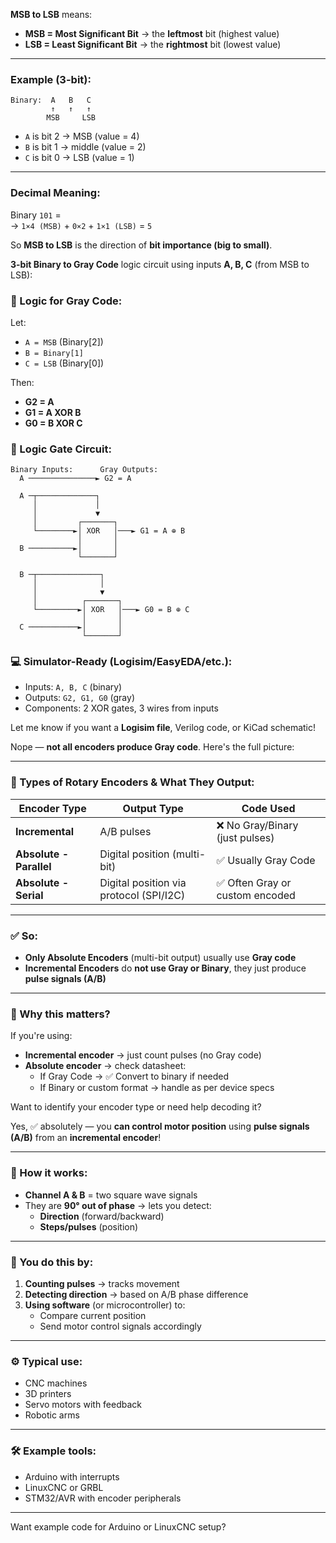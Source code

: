 **MSB to LSB** means:

- **MSB = Most Significant Bit** → the **leftmost** bit (highest value)
- **LSB = Least Significant Bit** → the **rightmost** bit (lowest value)

---

### Example (3-bit):

```
Binary:  A   B   C
         ↑   ↑   ↑
        MSB     LSB
```

- `A` is bit 2 → MSB (value = 4)
- `B` is bit 1 → middle (value = 2)
- `C` is bit 0 → LSB (value = 1)

---

### Decimal Meaning:

Binary `101` =  
→ `1×4 (MSB)` + `0×2` + `1×1 (LSB)` = `5`

So **MSB to LSB** is the direction of **bit importance (big to small)**.



**3-bit Binary to Gray Code** logic circuit using inputs **A, B, C** (from MSB to LSB):

### 🧮 Logic for Gray Code:
Let:
- `A = MSB` (Binary[2])
- `B = Binary[1]`
- `C = LSB` (Binary[0])

Then:
- **G2 = A**
- **G1 = A XOR B**
- **G0 = B XOR C**

### 🔌 Logic Gate Circuit:
```
Binary Inputs:      Gray Outputs:
  A ───────────────► G2 = A

  A ─┬─────────────┐
     │             │
     │             ▼
     │         ┌───────┐
     └────────►│ XOR   │───► G1 = A ⊕ B
               │       │
  B ──────────►│       │
               └───────┘

  B ─┬──────────────┐
     │              │
     │              ▼
     │          ┌───────┐
     └─────────►│ XOR   │───► G0 = B ⊕ C
                │       │
  C ───────────►│       │
                └───────┘
```

### 💻 Simulator-Ready (Logisim/EasyEDA/etc.):
- Inputs: `A, B, C` (binary)
- Outputs: `G2, G1, G0` (gray)
- Components: 2 XOR gates, 3 wires from inputs

Let me know if you want a **Logisim file**, Verilog code, or KiCad schematic!




Nope — **not all encoders produce Gray code**. Here's the full picture:

---

### 🔁 Types of Rotary Encoders & What They Output:

| Encoder Type         | Output Type       | Code Used     |
|----------------------|-------------------|---------------|
| **Incremental**      | A/B pulses         | ❌ No Gray/Binary (just pulses) |
| **Absolute - Parallel** | Digital position (multi-bit) | ✅ Usually Gray Code |
| **Absolute - Serial**   | Digital position via protocol (SPI/I2C) | ✅ Often Gray or custom encoded |

---

### ✅ So:

- **Only Absolute Encoders** (multi-bit output) usually use **Gray code**
- **Incremental Encoders** do **not use Gray or Binary**, they just produce **pulse signals (A/B)**

---

### 🧠 Why this matters?

If you're using:
- **Incremental encoder** → just count pulses (no Gray code)
- **Absolute encoder** → check datasheet:
  - If Gray Code → ✅ Convert to binary if needed
  - If Binary or custom format → handle as per device specs

Want to identify your encoder type or need help decoding it?




Yes, ✅ absolutely — you **can control motor position** using **pulse signals (A/B)** from an **incremental encoder**!

---

### 🔁 How it works:

- **Channel A & B** = two square wave signals  
- They are **90° out of phase** → lets you detect:
  - **Direction** (forward/backward)
  - **Steps/pulses** (position)

---

### 🧠 You do this by:

1. **Counting pulses** → tracks movement
2. **Detecting direction** → based on A/B phase difference
3. **Using software** (or microcontroller) to:
   - Compare current position
   - Send motor control signals accordingly

---

### ⚙️ Typical use:
- CNC machines  
- 3D printers  
- Servo motors with feedback  
- Robotic arms

---

### 🛠 Example tools:
- Arduino with interrupts  
- LinuxCNC or GRBL  
- STM32/AVR with encoder peripherals

---

Want example code for Arduino or LinuxCNC setup?